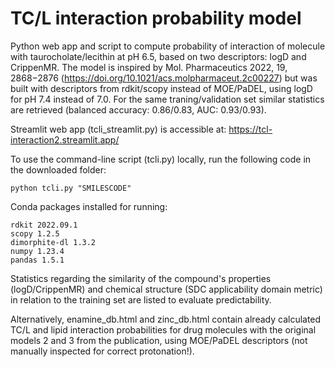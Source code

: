 # TC/L interaction probability model
Python web app and script to compute probability of interaction of molecule with taurocholate/lecithin at pH 6.5, based on two descriptors: logD and CrippenMR. The model is inspired by Mol. Pharmaceutics 2022, 19, 2868−2876 (https://doi.org/10.1021/acs.molpharmaceut.2c00227) but was built with descriptors from rdkit/scopy instead of MOE/PaDEL, using logD for pH 7.4 instead of 7.0. For the same traning/validation set similar statistics are retrieved (balanced accuracy: 0.86/0.83, AUC: 0.93/0.93).

Streamlit web app (tcli_streamlit.py) is accessible at:
https://tcl-interaction2.streamlit.app/

To use the command-line script (tcli.py) locally, run the following code in the downloaded folder:
```
python tcli.py "SMILESCODE" 
```
Conda packages installed for running:
```
rdkit 2022.09.1
scopy 1.2.5
dimorphite-dl 1.3.2
numpy 1.23.4
pandas 1.5.1
```

Statistics regarding the similarity of the compound's properties (logD/CrippenMR) and chemical structure (SDC applicability domain metric) in relation to the training set are listed to evaluate predictability.

Alternatively, enamine_db.html and zinc_db.html contain already calculated TC/L and lipid interaction probabilities for drug molecules with the original models 2 and 3 from the publication, using MOE/PaDEL descriptors (not manually inspected for correct protonation!).
